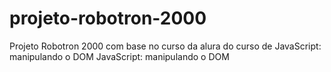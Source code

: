 # projeto-robotron-2000
Projeto Robotron 2000 com base no curso da alura do curso de JavaScript: manipulando o DOM JavaScript: manipulando o DOM
